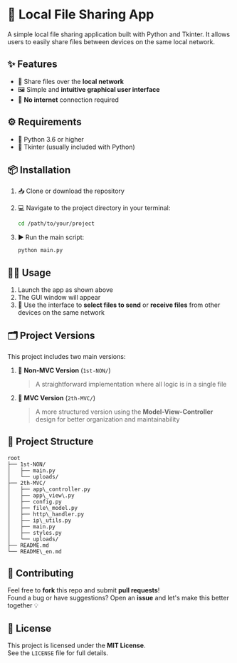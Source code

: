 # 📂 Local File Sharing App

A simple local file sharing application built with Python and Tkinter. It allows users to easily share files between devices on the same local network.


## ✨ Features

- 🚀 Share files over the **local network**
- 🖼️ Simple and **intuitive graphical user interface**
- 📡 **No internet** connection required


## ⚙️ Requirements

- 🐍 Python 3.6 or higher
- 🧰 Tkinter (usually included with Python)


## 📦 Installation

1. 📥 Clone or download the repository
2. 💻 Navigate to the project directory in your terminal:

    ```bash
    cd /path/to/your/project
    ```

3. ▶️ Run the main script:

    ```bash
    python main.py
    ```

## 🧑‍💻 Usage

1. Launch the app as shown above
2. The GUI window will appear
3. 📁 Use the interface to **select files to send** or **receive files** from other devices on the same network

## 🗂️ Project Versions

This project includes two main versions:

1. 🧾 **Non-MVC Version** (`1st-NON/`)  
   > A straightforward implementation where all logic is in a single file

2. 🧱 **MVC Version** (`2th-MVC/`)  
   > A more structured version using the **Model-View-Controller** design for better organization and maintainability


## 📁 Project Structure
 ```
root
├── 1st-NON/
│   ├── main.py
│   └── uploads/
├── 2th-MVC/
│   ├── app\_controller.py
│   ├── app\_view\.py
│   ├── config.py
│   ├── file\_model.py
│   ├── http\_handler.py
│   ├── ip\_utils.py
│   ├── main.py
│   ├── styles.py
│   └── uploads/
├── README.md
└── README\_en.md
 ```

## 🤝 Contributing

Feel free to **fork** this repo and submit **pull requests**!  
Found a bug or have suggestions? Open an **issue** and let's make this better together 💡


## 📄 License

This project is licensed under the **MIT License**.  
See the `LICENSE` file for full details.

